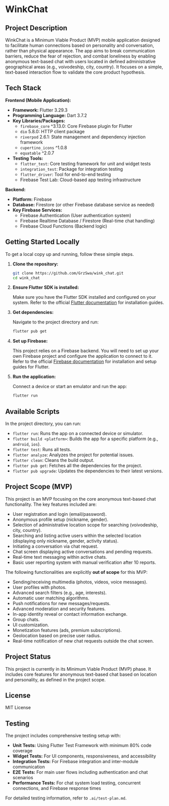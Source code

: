 # WinkChat

## Project Description

WinkChat is a Minimum Viable Product (MVP) mobile application designed to facilitate human connections based on personality and conversation, rather than physical appearance. The app aims to break communication barriers, reduce the fear of rejection, and combat loneliness by enabling anonymous text-based chat with users located in defined administrative geographical areas (e.g., voivodeship, city, country). It focuses on a simple, text-based interaction flow to validate the core product hypothesis.

## Tech Stack

**Frontend (Mobile Application):**

- **Framework:** Flutter 3.29.3
- **Programming Language:** Dart 3.7.2
- **Key Libraries/Packages:**
  - `firebase_core` ^3.13.0: Core Firebase plugin for Flutter
  - `dio` 5.8.0: HTTP client package
  - `riverpod` 2.6.1: State management and dependency injection framework
  - `cupertino_icons` ^1.0.8
  - `equatable` ^2.0.7
- **Testing Tools:**
  - `flutter_test`: Core testing framework for unit and widget tests
  - `integration_test`: Package for integration testing
  - `flutter_driver`: Tool for end-to-end testing
  - Firebase Test Lab: Cloud-based app testing infrastructure

**Backend:**

- **Platform:** Firebase
- **Database:** Firestore (or other Firebase database service as needed)
- **Key Firebase Services:**
  - Firebase Authentication (User authentication system)
  - Firebase Realtime Database / Firestore (Real-time chat handling)
  - Firebase Cloud Functions (Backend logic)

## Getting Started Locally

To get a local copy up and running, follow these simple steps.

1.  **Clone the repository:**

    ```bash
    git clone https://github.com/GrzSwa/wink_chat.git
    cd wink_chat
    ```

2.  **Ensure Flutter SDK is installed:**

    Make sure you have the Flutter SDK installed and configured on your system. Refer to the official [Flutter documentation](https://flutter.dev/docs/get-started) for installation guides.

3.  **Get dependencies:**

    Navigate to the project directory and run:

    ```bash
    flutter pub get
    ```

4.  **Set up Firebase:**

    This project relies on a Firebase backend. You will need to set up your own Firebase project and configure the application to connect to it. Refer to the official [Firebase documentation](https://firebase.google.com/docs/flutter/setup) for installation and setup guides for Flutter.

5.  **Run the application:**

    Connect a device or start an emulator and run the app:

    ```bash
    flutter run
    ```

## Available Scripts

In the project directory, you can run:

- `flutter run`: Runs the app on a connected device or simulator.
- `flutter build <platform>`: Builds the app for a specific platform (e.g., `android`, `ios`).
- `flutter test`: Runs all tests.
- `flutter analyze`: Analyzes the project for potential issues.
- `flutter clean`: Cleans the build output.
- `flutter pub get`: Fetches all the dependencies for the project.
- `flutter pub upgrade`: Updates the dependencies to their latest versions.

## Project Scope (MVP)

This project is an MVP focusing on the core anonymous text-based chat functionality. The key features included are:

- User registration and login (email/password).
- Anonymous profile setup (nickname, gender).
- Selection of administrative location scope for searching (voivodeship, city, country).
- Searching and listing active users within the selected location (displaying only nickname, gender, activity status).
- Initiating a conversation via chat request.
- Chat screen displaying active conversations and pending requests.
- Real-time text messaging within active chats.
- Basic user reporting system with manual verification after 10 reports.

The following functionalities are explicitly **out of scope** for this MVP:

- Sending/receiving multimedia (photos, videos, voice messages).
- User profiles with photos.
- Advanced search filters (e.g., age, interests).
- Automatic user matching algorithms.
- Push notifications for new messages/requests.
- Advanced moderation and security features.
- In-app identity reveal or contact information exchange.
- Group chats.
- UI customization.
- Monetization features (ads, premium subscriptions).
- Geolocation based on precise user radius.
- Real-time notification of new chat requests outside the chat screen.

## Project Status

This project is currently in its Minimum Viable Product (MVP) phase. It includes core features for anonymous text-based chat based on location and personality, as defined in the project scope.

## License

MIT License

## Testing

The project includes comprehensive testing setup with:

- **Unit Tests:** Using Flutter Test Framework with minimum 80% code coverage
- **Widget Tests:** For UI components, responsiveness, and accessibility
- **Integration Tests:** For Firebase integration and inter-module communication
- **E2E Tests:** For main user flows including authentication and chat scenarios
- **Performance Tests:** For chat system load testing, concurrent connections, and Firebase response times

For detailed testing information, refer to `.ai/test-plan.md`.
